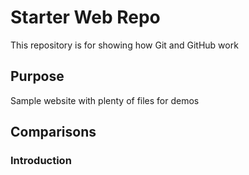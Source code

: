# Starter Web Repo

This repository is for showing how Git and GitHub work

## Purpose

Sample website with plenty of files for demos


## Comparisons
### Introduction
###

